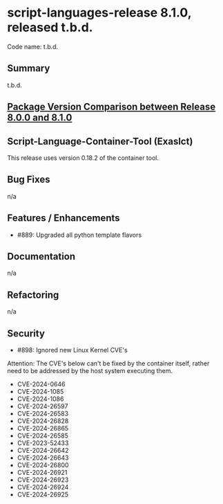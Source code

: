 # script-languages-release 8.1.0, released t.b.d.

Code name: t.b.d.

## Summary

t.b.d.

## [Package Version Comparison between Release 8.0.0 and 8.1.0](package_diffs/8.1.0/README.md)

## Script-Language-Container-Tool (Exaslct)

This release uses version 0.18.2 of the container tool. 

## Bug Fixes

 n/a

## Features / Enhancements

- #889: Upgraded all python template flavors

## Documentation

n/a

## Refactoring

n/a

## Security

- #898: Ignored new Linux Kernel CVE's 

Attention: The CVE's below can't be fixed by the container itself, rather need to be addressed by the host system executing them.

 - CVE-2024-0646
 - CVE-2024-1085
 - CVE-2024-1086
 - CVE-2024-26597
 - CVE-2024-26583
 - CVE-2024-26828
 - CVE-2024-26865
 - CVE-2024-26585
 - CVE-2023-52433
 - CVE-2024-26642
 - CVE-2024-26643
 - CVE-2024-26800
 - CVE-2024-26921
 - CVE-2024-26923
 - CVE-2024-26924
 - CVE-2024-26925